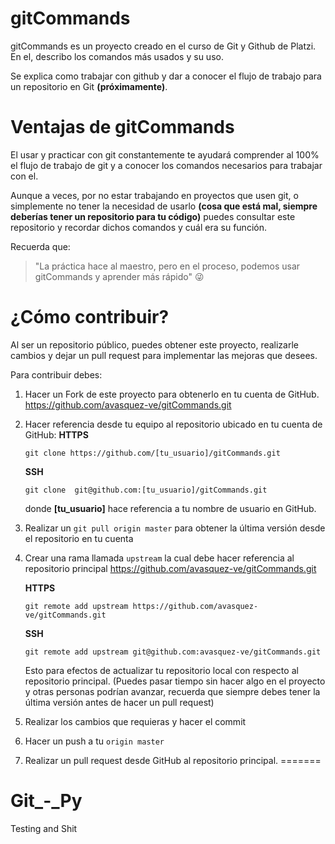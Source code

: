 # gitCommands
gitCommands es un proyecto creado en el curso de Git y Github de Platzi. En el, describo los comandos más usados y su uso.

Se explica como trabajar con github y dar a conocer el flujo de trabajo para un repositorio en Git **(próximamente)**.

# Ventajas de gitCommands
El usar y practicar con git constantemente te ayudará comprender al 100% el flujo de trabajo de git y a conocer los comandos necesarios para trabajar con el.

Aunque a veces, por no estar trabajando en proyectos que usen git, o simplemente no tener la necesidad de usarlo **(cosa que está mal, siempre  deberías tener un repositorio para tu código)** puedes consultar este repositorio y recordar dichos comandos y cuál era su función.

Recuerda que:
> "La práctica hace al maestro, pero en el proceso, podemos usar gitCommands y aprender más rápido" 😜

# ¿Cómo contribuir?
Al ser un repositorio público, puedes obtener este proyecto, realizarle cambios y dejar un pull request para implementar las mejoras que desees.

Para contribuir debes:
1. Hacer un Fork de este proyecto para obtenerlo en tu cuenta de GitHub.  https://github.com/avasquez-ve/gitCommands.git
1. Hacer referencia desde tu equipo al repositorio ubicado en tu cuenta de GitHub:
	**HTTPS**
	```
	git clone https://github.com/[tu_usuario]/gitCommands.git
	```

	**SSH**
	```
	git clone  git@github.com:[tu_usuario]/gitCommands.git
	```
	donde **[tu_usuario]** hace referencia a tu nombre de usuario en GitHub.
1. Realizar un `git pull origin master` para obtener la última versión desde el repositorio en tu cuenta
1. Crear una rama llamada `upstream` la cual debe hacer referencia al repositorio principal https://github.com/avasquez-ve/gitCommands.git

	**HTTPS**
	```
	git remote add upstream https://github.com/avasquez-ve/gitCommands.git
	```

	**SSH**
	```
	git remote add upstream git@github.com:avasquez-ve/gitCommands.git
	```
	Esto para efectos de actualizar tu repositorio local con respecto al repositorio principal. (Puedes pasar tiempo sin hacer algo en el proyecto y otras personas podrían avanzar, recuerda que siempre debes tener la última versión antes de hacer un pull request)
1. Realizar los cambios que requieras y hacer el commit
1. Hacer un push a tu `origin master` 
1. Realizar un pull request desde GitHub al repositorio principal.
=======
# Git_-_Py
Testing and Shit

